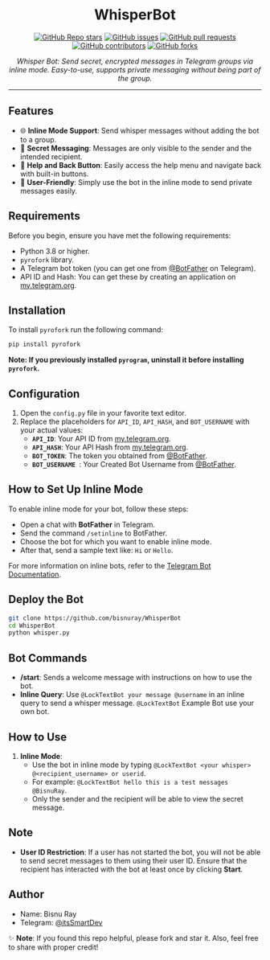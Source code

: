 <h1 align="center">WhisperBot</h1>

<p align="center">
  <a href="https://github.com/bisnuray/WhisperBot/stargazers"><img src="https://img.shields.io/github/stars/bisnuray/WhisperBot?color=blue&style=flat" alt="GitHub Repo stars"></a>
  <a href="https://github.com/bisnuray/WhisperBot/issues"><img src="https://img.shields.io/github/issues/bisnuray/WhisperBot" alt="GitHub issues"></a>
  <a href="https://github.com/bisnuray/WhisperBot/pulls"><img src="https://img.shields.io/github/issues-pr/bisnuray/WhisperBot" alt="GitHub pull requests"></a>
  <a href="https://github.com/bisnuray/WhisperBot/graphs/contributors"><img src="https://img.shields.io/github/contributors/bisnuray/WhisperBot?style=flat" alt="GitHub contributors"></a>
  <a href="https://github.com/bisnuray/WhisperBot/network/members"><img src="https://img.shields.io/github/forks/bisnuray/WhisperBot?style=flat" alt="GitHub forks"></a>
</p>

<p align="center">
  <em>Whisper Bot: Send secret, encrypted messages in Telegram groups via inline mode. Easy-to-use, supports private messaging without being part of the group.</em>
</p>
<hr>

## Features

- 🌐 **Inline Mode Support**: Send whisper messages without adding the bot to a group.
- 💬 **Secret Messaging**: Messages are only visible to the sender and the intended recipient.
- 🔄 **Help and Back Button**: Easily access the help menu and navigate back with built-in buttons.
- 📎 **User-Friendly**: Simply use the bot in the inline mode to send private messages easily.

## Requirements

Before you begin, ensure you have met the following requirements:

- Python 3.8 or higher.
- `pyrofork` library.
- A Telegram bot token (you can get one from [@BotFather](https://t.me/BotFather) on Telegram).
- API ID and Hash: You can get these by creating an application on [my.telegram.org](https://my.telegram.org).

## Installation

To install `pyrofork` run the following command:

```bash
pip install pyrofork
```

**Note: If you previously installed `pyrogram`, uninstall it before installing `pyrofork`.**

## Configuration

1. Open the `config.py` file in your favorite text editor.
2. Replace the placeholders for `API_ID`, `API_HASH`, and `BOT_USERNAME` with your actual values:
   - **`API_ID`**: Your API ID from [my.telegram.org](https://my.telegram.org).
   - **`API_HASH`**: Your API Hash from [my.telegram.org](https://my.telegram.org).
   - **`BOT_TOKEN`**: The token you obtained from [@BotFather](https://t.me/BotFather).
   - **`BOT_USERNAME `**: Your Created Bot Username from [@BotFather](https://t.me/BotFather).

## How to Set Up Inline Mode

To enable inline mode for your bot, follow these steps:

   - Open a chat with **BotFather** in Telegram.
   - Send the command `/setinline` to BotFather.
   - Choose the bot for which you want to enable inline mode.
   - After that, send a sample text like: `Hi` or `Hello`.

For more information on inline bots, refer to the [Telegram Bot Documentation](https://core.telegram.org/bots/inline).


## Deploy the Bot

```sh
git clone https://github.com/bisnuray/WhisperBot
cd WhisperBot
python whisper.py
```

## Bot Commands

- **/start**: Sends a welcome message with instructions on how to use the bot.
- **Inline Query**: Use `@LockTextBot your message @username` in an inline query to send a whisper message. `@LockTextBot` Example Bot use your own bot.

## How to Use

1. **Inline Mode**:
   - Use the bot in inline mode by typing `@LockTextBot <your whisper> @<recipient_username> or userid`.
   - For example: `@LockTextBot hello this is a test messages @BisnuRay`.
   - Only the sender and the recipient will be able to view the secret message.

## Note

- **User ID Restriction**: If a user has not started the bot, you will not be able to send secret messages to them using their user ID. Ensure that the recipient has interacted with the bot at least once by clicking **Start**.

## Author

- Name: Bisnu Ray
- Telegram: [@itsSmartDev](https://t.me/itsSmartDev)

✨ **Note**: If you found this repo helpful, please fork and star it. Also, feel free to share with proper credit!
